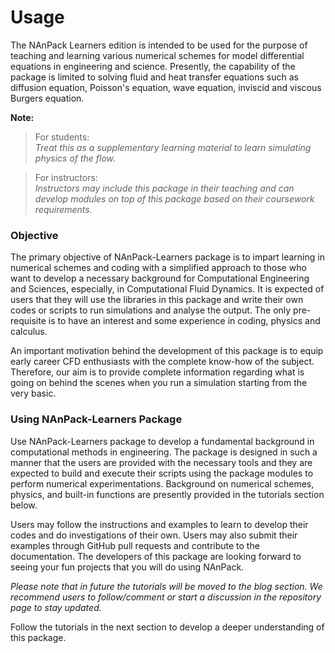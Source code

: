 # Usage

The NAnPack Learners edition is intended to be used for the purpose of teaching and learning various numerical schemes for model differential equations in engineering and science. Presently, the capability of the package is limited to solving fluid and heat transfer equations such as diffusion equation, Poisson's equation, wave equation, inviscid and viscous Burgers equation.

**Note:**
    
> For students:  
> *Treat this as a supplementary learning material to learn simulating physics of the flow.*
  
> For instructors:  
> *Instructors may include this package in their teaching and can develop modules on top of this package based on their coursework requirements.*

### Objective
The primary objective of NAnPack-Learners package is to impart learning in numerical schemes and coding with a simplified approach to those who want to develop a necessary background for Computational Engineering and Sciences, especially, in Computational Fluid Dynamics. It is expected of users that they will use the libraries in this package and write their own codes or scripts to run simulations and analyse the output. The only pre-requisite is to have an interest and some experience in coding, physics and calculus.

An important motivation behind the development of this package is to equip early career CFD enthusiasts with the complete know-how of the subject. Therefore, our aim is to provide complete information regarding what is going on behind the scenes when you run a simulation starting from the very basic.

### Using NAnPack-Learners Package
Use NAnPack-Learners package to develop a fundamental background in computational methods in engineering. The package is designed in such a manner that the users are provided with the necessary tools and they are expected to build and execute their scripts using the package modules to perform numerical experimentations. Background on numerical schemes, physics, and built-in functions are presently provided in the tutorials section below. 

Users may follow the instructions and examples to learn to develop their codes and do investigations of their own. Users may also submit their examples through GitHub pull requests and contribute to the documentation. The developers of this package are looking forward to seeing your fun projects that you will do using NAnPack. 

*Please note that in future the tutorials will be moved to the blog section. We recommend users to follow/comment or start a discussion in the repository page to stay updated.*

Follow the tutorials in the next section to develop a deeper understanding of this package.